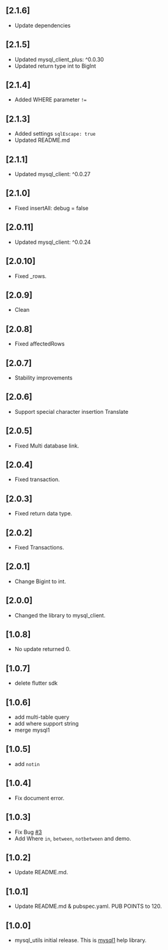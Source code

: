 ## [2.1.6]

* Update dependencies

## [2.1.5]

* Updated mysql_client_plus: ^0.0.30
* Updated return type int to BigInt

## [2.1.4]

* Added WHERE parameter `!=`

## [2.1.3]

* Added settings `sqlEscape: true`
* Updated README.md

## [2.1.1]

* Updated mysql_client: ^0.0.27

## [2.1.0]

* Fixed insertAll: debug = false

## [2.0.11]

* Updated mysql_client: ^0.0.24

## [2.0.10]

* Fixed _rows.

## [2.0.9]

* Clean

## [2.0.8]

* Fixed affectedRows

## [2.0.7]

* Stability improvements

## [2.0.6]

* Support special character insertion Translate

## [2.0.5]

* Fixed Multi database link.

## [2.0.4]

* Fixed transaction.

## [2.0.3]

* Fixed return data type.

## [2.0.2]

* Fixed Transactions.

## [2.0.1]

* Change Bigint to int.

## [2.0.0]

* Changed the library to mysql_client.

## [1.0.8]

* No update returned 0.

## [1.0.7]

* delete flutter sdk

## [1.0.6]

* add multi-table query
* add where support string
* merge mysql1 

## [1.0.5]

* add `notin`

## [1.0.4]

* Fix document error.

## [1.0.3]

* Fix Bug [#3](https://github.com/biner88/mysql_utils/issues/3)
* Add Where `in`,                                                               `between`,  `notbetween` and demo.

## [1.0.2]

* Update README.md.

## [1.0.1]

* Update README.md & pubspec.yaml. PUB POINTS to 120.

## [1.0.0]

* mysql_utils initial release. This is [mysql1](https://pub.dev/packages/mysql1) help library.
